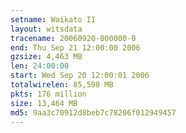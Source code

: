```yaml
---
setname: Waikato II
layout: witsdata
tracename: 20060920-000000-0
end: Thu Sep 21 12:00:00 2006
gzsize: 4,463 MB
len: 24:00:00
start: Wed Sep 20 12:00:01 2006
totalwirelen: 85,598 MB
pkts: 176 million
size: 13,464 MB
md5: 9aa3c70912d8beb7c78206f012949457
---
```

